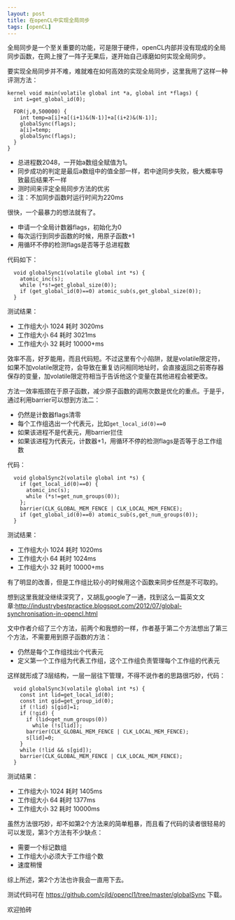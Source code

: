 ```yaml
---
layout: post
title: 在openCL中实现全局同步
tags: [openCL]
---
```


全局同步是一个至关重要的功能，可是限于硬件，openCL内部并没有现成的全局同步函数，在网上搜了一阵子无果后，遂开始自己琢磨如何实现全局同步。

要实现全局同步并不难，难就难在如何高效的实现全局同步，这里我用了这样一种评测方法：


    kernel void main(volatile global int *a, global int *flags) {
      int i=get_global_id(0);
      
      FOR(j,0,500000) {
        int temp=a[i]+a[(i+1)&(N-1)]+a[(i+2)&(N-1)];
        globalSync(flags);
        a[i]=temp;
        globalSync(flags);
      }
    }

  - 总进程数2048，一开始a数组全赋值为1。
  - 同步成功的判定是最后a数组中的值全部一样，若中途同步失败，极大概率导致最后结果不一样
  - 测时间来评定全局同步方法的优劣
  - 注：不加同步函数时运行时间为220ms

很快，一个最暴力的想法就有了。

  - 申请一个全局计数器flags，初始化为0
  - 每次运行到同步函数的时候，用原子函数+1
  - 用循环不停的检测flags是否等于总进程数

  代码如下：

      void globalSync1(volatile global int *s) {
        atomic_inc(s);
        while (*s!=get_global_size(0));
        if (get_global_id(0)==0) atomic_sub(s,get_global_size(0));
      }

  测试结果：

  - 工作组大小 1024 耗时 3020ms
  - 工作组大小 64 耗时 3021ms
  - 工作组大小 32 耗时 10000+ms

  效率不高，好歹能用，而且代码短。不过这里有个小陷阱，就是volatile限定符，如果不加volatile限定符，会导致在重复访问相同地址时，会直接返回之前寄存器保存的变量，加volatile限定符相当于告诉他这个变量在其他进程会被更改。


方法一效率瓶颈在于原子函数，减少原子函数的调用次数是优化的重点。于是乎，通过利用barrier可以想到方法二：

  - 仍然是计数器flags清零
  - 每个工作组选出一个代表元，比如`get_local_id(0)==0`
  - 如果该进程不是代表元，用barrier拦住
  - 如果该进程为代表元，计数器+1，用循环不停的检测flags是否等于总工作组数

  代码：

      void globalSync2(volatile global int *s) {
        if (get_local_id(0)==0) {
          atomic_inc(s);
          while (*s!=get_num_groups(0));
        };
        barrier(CLK_GLOBAL_MEM_FENCE | CLK_LOCAL_MEM_FENCE);
        if (get_global_id(0)==0) atomic_sub(s,get_num_groups(0));
      }
  
  测试结果：

  - 工作组大小 1024 耗时 1020ms
  - 工作组大小 64 耗时 1024ms
  - 工作组大小 32 耗时 10000+ms

  有了明显的改善，但是工作组比较小的时候用这个函数来同步任然是不可取的。

想到这里我就没继续深究了，又胡乱google了一通，找到这么一篇英文文章:<http://industrybestpractice.blogspot.com/2012/07/global-synchronisation-in-opencl.html>

文中作者介绍了三个方法，前两个和我想的一样，作者基于第二个方法想出了第三个方法，不需要用到原子函数的方法：

  - 仍然是每个工作组找出个代表元
  - 定义第一个工作组为代表工作组，这个工作组负责管理每个工作组的代表元

  这样就形成了3层结构，一层一层往下管理，不得不说作者的思路很巧妙，代码：

      void globalSync3(volatile global int *s) {
        const int lid=get_local_id(0);
        const int gid=get_group_id(0);
        if (!lid) s[gid]=1;
        if (!gid) {
          if (lid<get_num_groups(0))
            while (!s[lid]);
          barrier(CLK_GLOBAL_MEM_FENCE | CLK_LOCAL_MEM_FENCE);
          s[lid]=0;
        }
        while (!lid && s[gid]);
        barrier(CLK_GLOBAL_MEM_FENCE | CLK_LOCAL_MEM_FENCE);
      }
  
  测试结果：

  - 工作组大小 1024 耗时 1405ms
  - 工作组大小 64 耗时 1377ms
  - 工作组大小 32 耗时 10000ms

  虽然方法很巧妙，却不如第2个方法来的简单粗暴，而且看了代码的读者很轻易的可以发现，第3个方法有不少缺点：

  - 需要一个标记数组
  - 工作组大小必须大于工作组个数
  - 速度稍慢

综上所述，第2个方法也许我会一直用下去。

测试代码可在 <https://github.com/cjld/opencl1/tree/master/globalSync> 下载。

欢迎拍砖
